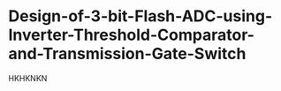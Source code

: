 # Design-of-3-bit-Flash-ADC-using-Inverter-Threshold-Comparator-and-Transmission-Gate-Switch
HKHKNKN
